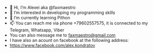 - 👋 Hi, I’m Alexei aka @faxmaestro
- 👀 I’m interested in developing my programming skills
- 🌱 I’m currently learning Pithon
- 📫 You can reach me via phone +79602557575, it is connected to my Telegram, Whatsapp, Viber
- You can also message me to faxmaestro@gmail.com
- I have also an acount on facebook at the following address:
- https://www.facebook.com/alex.kondratov

<!---
faxmaestro/faxmaestro is a ✨ special ✨ repository because its `README.md` (this file) appears on your GitHub profile.
You can click the Preview link to take a look at your changes.
--->
